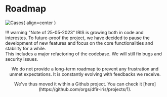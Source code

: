 # Roadmap

![Cases](/_static/roadmap_2.png){ align=center }

!!! warning "Note of 25-05-2023"
    IRIS is growing both in code and interestes. To future-proof the project, we have decided to pause the development of new features and focus on the core functionalities and stability for a while.  
    This includes a major refactoring of the codebase. We will still fix bugs and security issues.

<p style="text-align: center;" markdown>We do not provide a long-term roadmap to prevent any frustration and unmet expectations.
It is constantly evolving with feedbacks we receive.</p><p style="text-align: center;" markdown>
We've thus moved it within a Github project. You can check it [here](https://github.com/orgs/dfir-iris/projects/1).</p>

